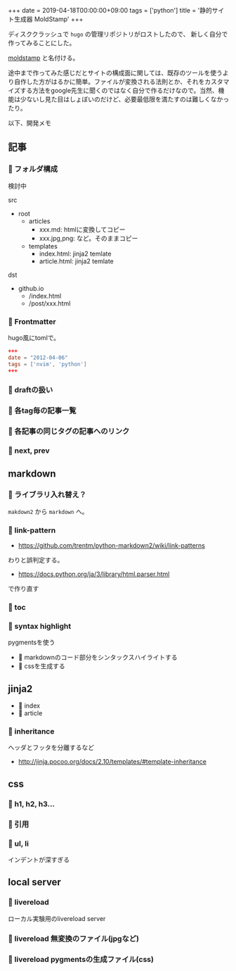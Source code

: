 +++
date = 2019-04-18T00:00:00+09:00
tags = ['python']
title = '静的サイト生成器 MoldStamp'
+++

ディスククラッシュで `hugo` の管理リポジトリがロストしたので、
新しく自分で作ってみることにした。

[moldstamp](https://github.com/ousttrue/moldstamp) と名付ける。

途中まで作ってみた感じだとサイトの構成面に関しては、既存のツールを使うより自作した方がはるかに簡単。ファイルが変換される法則とか、それをカスタマイズする方法をgoogle先生に聞くのではなく自分で作るだけなので。当然、機能は少ないし見た目はしょぼいのだけど、必要最低限を満たすのは難しくなかったり。

以下、開発メモ

## 記事

### 🤔 フォルダ構成

検討中

src

* root
    * articles
        * xxx.md: htmlに変換してコピー
        * xxx.jpg,png: など。そのままコピー
    * templates
        * index.html: jinja2 temlate
        * article.html: jinja2 temlate

dst

* github.io
    * /index.html
    * /post/xxx.html

### 🌝 Frontmatter
hugo風にtomlで。

```toml
+++
date = "2012-04-06"
tags = ['nvim', 'python']
+++
```

### 🔨 draftの扱い

### 🔨 各tag毎の記事一覧

### 🔨 各記事の同じタグの記事へのリンク

### 🔨 next, prev

## markdown

### 🔨 ライブラリ入れ替え？

`makdown2` から `markdown` へ。

### 🔨 link-pattern

* https://github.com/trentm/python-markdown2/wiki/link-patterns

わりと誤判定する。

* https://docs.python.org/ja/3/library/html.parser.html

で作り直す

### 🌝 toc


### 🌝 syntax highlight
pygmentsを使う

* 🌝 markdownのコード部分をシンタックスハイライトする
* 🌝 cssを生成する

## jinja2

* 🌝 index
* 🌝 article

### 🔨 inheritance

ヘッダとフッタを分離するなど

* http://jinja.pocoo.org/docs/2.10/templates/#template-inheritance

## css

### 🔨 h1, h2, h3...

### 🔨 引用

### 🔨 ul, li
インデントが深すぎる

## local server
### 🌝 livereload
ローカル実験用のlivereload server

### 🔨 livereload 無変換のファイル(jpgなど)

### 🔨 livereload pygmentsの生成ファイル(css)

